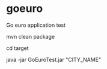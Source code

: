 # goeuro
Go euro application test

mvn clean package

cd target

java -jar GoEuroTest.jar "CITY_NAME"
